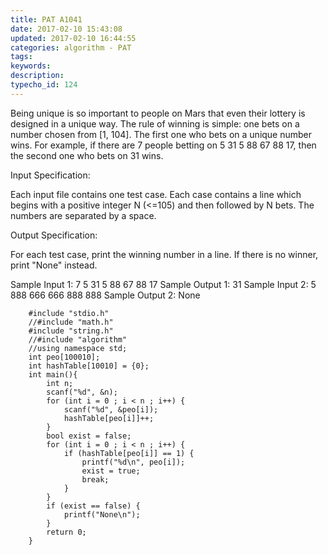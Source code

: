 ```yaml
---
title: PAT A1041
date: 2017-02-10 15:43:08
updated: 2017-02-10 16:44:55
categories: algorithm - PAT
tags: 
keywords:
description:
typecho_id: 124
---
```


Being unique is so important to people on Mars that even their lottery is designed in a unique way. The rule of winning is simple: one bets on a number chosen from [1, 104]. The first one who bets on a unique number wins. For example, if there are 7 people betting on 5 31 5 88 67 88 17, then the second one who bets on 31 wins.

Input Specification:

Each input file contains one test case. Each case contains a line which begins with a positive integer N (<=105) and then followed by N bets. The numbers are separated by a space.

Output Specification:

For each test case, print the winning number in a line. If there is no winner, print "None" instead.

Sample Input 1:
7 5 31 5 88 67 88 17
Sample Output 1:
31
Sample Input 2:
5 888 666 666 888 888
Sample Output 2:
None
```
    #include "stdio.h"
    //#include "math.h"
    #include "string.h"
    //#include "algorithm"
    //using namespace std;
    int peo[100010];
    int hashTable[10010] = {0};
    int main(){
        int n;
        scanf("%d", &n);
        for (int i = 0 ; i < n ; i++) {
            scanf("%d", &peo[i]);
            hashTable[peo[i]]++;
        }
        bool exist = false;
        for (int i = 0 ; i < n ; i++) {
            if (hashTable[peo[i]] == 1) {
                printf("%d\n", peo[i]);
                exist = true;
                break;
            }
        }
        if (exist == false) {
            printf("None\n");
        }
        return 0;
    }
```